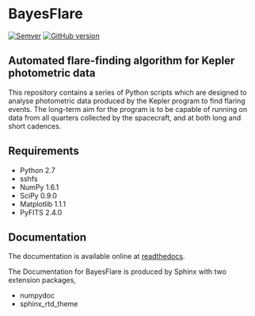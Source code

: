 # BayesFlare

[![Semver](http://img.shields.io/SemVer/2.0.0.png)](http://semver.org/spec/v2.0.0.html)
[![GitHub version](https://badge.fury.io/gh/BayesFlare%2Fbayesflare.svg)](http://badge.fury.io/gh/BayesFlare%2Fbayesflare)

## Automated flare-finding algorithm for Kepler photometric data


This repository contains a series of Python scripts which are designed
to analyse photometric data produced by the Kepler program to find 
flaring events. The long-term aim for the program is to be capable of
running on data from all quarters collected by the spacecraft, and at
both long and short cadences.


## Requirements


* Python 2.7
* sshfs
* NumPy 1.6.1
* SciPy 0.9.0
* Matplotlib 1.1.1
* PyFITS 2.4.0


## Documentation

The documentation is available online at [readthedocs](bayesflare.readthedocs.org).

The Documentation for BayesFlare is produced by Sphinx with two extension packages,
* numpydoc
* sphinx_rtd_theme
